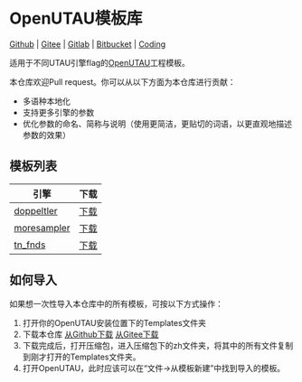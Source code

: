 # OpenUTAU模板库
[Github](https://github.com/oxygen-dioxide/openutau-templates/blob/main/README_zh.md) | 
[Gitee](https://gitee.com/oxygendioxide/openutau-templates/blob/main/README_zh.md) | 
[Gitlab](https://gitlab.com/oxygen-dioxide/openutau-templates/-/blob/main/README_zh.md) | 
[Bitbucket](https://bitbucket.org/oxygendioxide/openutau-templates/src/main/README_zh.md) | 
[Coding](https://oxygen-dioxide.coding.net/public/1/openutau-templates/git/files)


适用于不同UTAU引擎flag的[OpenUTAU](https://github.com/stakira/OpenUtau)工程模板。

本仓库欢迎Pull request。你可以从以下方面为本仓库进行贡献：
- 多语种本地化
- 支持更多引擎的参数
- 优化参数的命名、简称与说明（使用更简洁，更贴切的词语，以更直观地描述参数的效果）

## 模板列表
|引擎|下载|
|-|-|
|[doppeltler](zh/doppeltler.md)|[下载](zh/doppeltler.ustx)|
|[moresampler](zh/moresampler.md)|[下载](zh/moresampler.ustx)|
|[tn_fnds](zh/tn_fnds.md)|[下载](zh/tn_fnds.ustx)|

## 如何导入
如果想一次性导入本仓库中的所有模板，可按以下方式操作：
1. 打开你的OpenUTAU安装位置下的Templates文件夹
2. 下载本仓库 [从Github下载](https://github.com/oxygen-dioxide/openutau-templates/archive/refs/heads/main.zip) [从Gitee下载](https://gitee.com/oxygendioxide/openutau-templates/repository/archive/main.zip)
3. 下载完成后，打开压缩包，进入压缩包下的zh文件夹，将其中的所有文件复制到刚才打开的Templates文件夹。
4. 打开OpenUTAU，此时应该可以在“文件→从模板新建”中找到导入的模板。